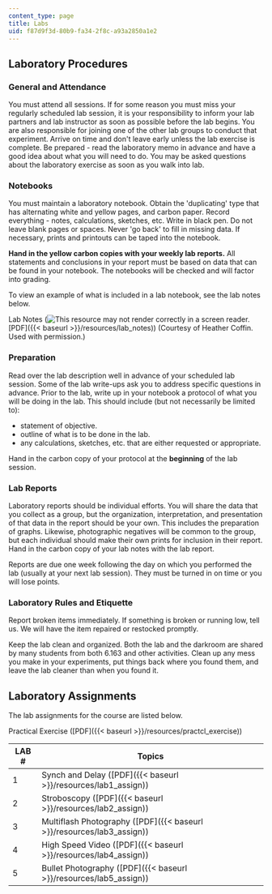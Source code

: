 ```yaml
---
content_type: page
title: Labs
uid: f87d9f3d-80b9-fa34-2f8c-a93a2850a1e2
---
```


Laboratory Procedures
---------------------

### General and Attendance

You must attend all sessions. If for some reason you must miss your regularly scheduled lab session, it is your responsibility to inform your lab partners and lab instructor as soon as possible before the lab begins. You are also responsible for joining one of the other lab groups to conduct that experiment. Arrive on time and don't leave early unless the lab exercise is complete. Be prepared - read the laboratory memo in advance and have a good idea about what you will need to do. You may be asked questions about the laboratory exercise as soon as you walk into lab.

### Notebooks

You must maintain a laboratory notebook. Obtain the 'duplicating' type that has alternating white and yellow pages, and carbon paper. Record everything - notes, calculations, sketches, etc. Write in black pen. Do not leave blank pages or spaces. Never 'go back' to fill in missing data. If necessary, prints and printouts can be taped into the notebook.

**Hand in the yellow carbon copies with your weekly lab reports.** All statements and conclusions in your report must be based on data that can be found in your notebook. The notebooks will be checked and will factor into grading.

To view an example of what is included in a lab notebook, see the lab notes below.

Lab Notes (![This resource may not render correctly in a screen reader.](/images/inacessible.gif)[PDF]({{< baseurl >}}/resources/lab_notes)) (Courtesy of Heather Coffin. Used with permission.)

### Preparation

Read over the lab description well in advance of your scheduled lab session. Some of the lab write-ups ask you to address specific questions in advance. Prior to the lab, write up in your notebook a protocol of what you will be doing in the lab. This should include (but not necessarily be limited to):

*   statement of objective.
*   outline of what is to be done in the lab.
*   any calculations, sketches, etc. that are either requested or appropriate.

Hand in the carbon copy of your protocol at the **beginning** of the lab session.

### Lab Reports

Laboratory reports should be individual efforts. You will share the data that you collect as a group, but the organization, interpretation, and presentation of that data in the report should be your own. This includes the preparation of graphs. Likewise, photographic negatives will be common to the group, but each individual should make their own prints for inclusion in their report. Hand in the carbon copy of your lab notes with the lab report.

Reports are due one week following the day on which you performed the lab (usually at your next lab session). They must be turned in on time or you will lose points.

### Laboratory Rules and Etiquette

Report broken items immediately. If something is broken or running low, tell us. We will have the item repaired or restocked promptly.

Keep the lab clean and organized. Both the lab and the darkroom are shared by many students from both 6.163 and other activities. Clean up any mess you make in your experiments, put things back where you found them, and leave the lab cleaner than when you found it.

Laboratory Assignments
----------------------

The lab assignments for the course are listed below.

Practical Exercise ([PDF]({{< baseurl >}}/resources/practcl_exercise))

| LAB # | Topics |
| --- | --- |
| 1 | Synch and Delay ([PDF]({{< baseurl >}}/resources/lab1_assign)) |
| 2 | Stroboscopy ([PDF]({{< baseurl >}}/resources/lab2_assign)) |
| 3 | Multiflash Photography ([PDF]({{< baseurl >}}/resources/lab3_assign)) |
| 4 | High Speed Video ([PDF]({{< baseurl >}}/resources/lab4_assign)) |
| 5 | Bullet Photography ([PDF]({{< baseurl >}}/resources/lab5_assign))